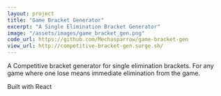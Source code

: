 ```yaml
---
layout: project
title: "Game Bracket Generator"
excerpt: "A Single Elimination Bracket Generator"
image: "/assets/images/game_bracket_gen.png"
code_url: https://github.com/Mechasparrow/game-bracket-gen
view_url: http://competitive-bracket-gen.surge.sh/
---
```


<!-- Description -->

A Competitive bracket generator for single elimination brackets. For any game where one lose means immediate elimination from the game.

Built with React
